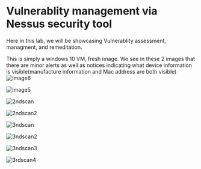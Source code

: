 # Vulnerablity management via Nessus security tool


Here in this lab, we will be showcasing Vulnerablity assessment, managment, and remeditation.

This is simply a windows 10 VM, fresh image.
We see in these 2 images that there are minor alerts as well as notices indicating what device information is visible(manufacture information and Mac address are both visible) 
![image6](https://github.com/Applepancakes/Nessus-Showcase/assets/158091426/1343c41c-3ce3-448a-8c3e-97ae03beb2d2)


![image5](https://github.com/Applepancakes/Nessus-Showcase/assets/158091426/cd3e53bc-4b38-48e6-9db3-9611c6327c97)




![2ndscan](https://github.com/Applepancakes/Nessus-Showcase/assets/158091426/b2ffd809-42ce-49a5-8a7a-1396d129956c)



![2ndscan2](https://github.com/Applepancakes/Nessus-Showcase/assets/158091426/c61c8729-3661-471d-bd7f-47ded17c2597)


![3ndscan](https://github.com/Applepancakes/Nessus-Showcase/assets/158091426/334bdeab-7423-43f1-8cd7-879b8d9b8a2e)


![3ndscan2](https://github.com/Applepancakes/Nessus-Showcase/assets/158091426/ba373fd6-35a9-41d7-be4a-bf6dddf7508a)


![3ndscan3](https://github.com/Applepancakes/Nessus-Showcase/assets/158091426/4134b5ae-d79d-4ba5-814d-a30c5e99162a)

![3rdscan4](https://github.com/Applepancakes/Nessus-Showcase/assets/158091426/44e53114-4615-41f7-b10a-2d08cedae1ff)








